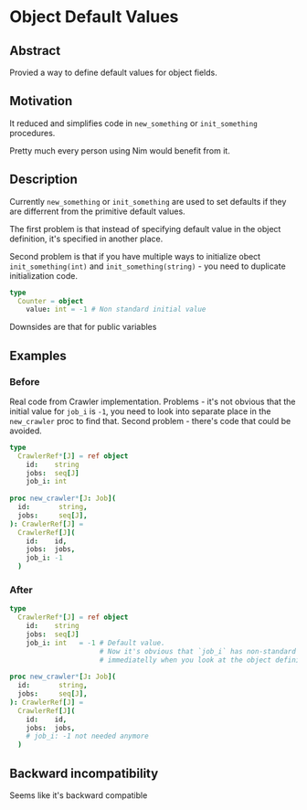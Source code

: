 # Object Default Values


## Abstract

Provied a way to define default values for object fields.

## Motivation

It reduced and simplifies code in `new_something` or `init_something` procedures.

Pretty much every person using Nim would benefit from it.

## Description

Currently `new_something` or `init_something` are used to set defaults if they are differrent from the primitive default values.

The first problem is that instead of specifying default value in the object definition, it's specified in another place.

Second problem is that if you have multiple ways to initialize obect `init_something(int)` and `init_something(string)` - you need 
to duplicate initialization code.

```Nim
type
  Counter = object
    value: int = -1 # Non standard initial value
```

Downsides are that for public variables 


## Examples

### Before

Real code from Crawler implementation. Problems - it's not obvious that the initial value for `job_i` is `-1`, you need to look 
into separate place in the `new_crawler` proc to find that. Second problem - there's code that could be avoided.

```Nim
type
  CrawlerRef*[J] = ref object
    id:    string
    jobs:  seq[J]
    job_i: int
    
proc new_crawler*[J: Job](
  id:       string,
  jobs:     seq[J],
): CrawlerRef[J] =
  CrawlerRef[J](
    id:    id,
    jobs:  jobs,
    job_i: -1
  )
```

### After

```Nim
type
  CrawlerRef*[J] = ref object
    id:    string
    jobs:  seq[J]
    job_i: int   = -1 # Default value.
                      # Now it's obvious that `job_i` has non-standard initial value 
                      # immediatelly when you look at the object definition
    
proc new_crawler*[J: Job](
  id:       string,
  jobs:     seq[J],
): CrawlerRef[J] =
  CrawlerRef[J](
    id:    id,
    jobs:  jobs,
    # job_i: -1 not needed anymore
  )
```

## Backward incompatibility

Seems like it's backward compatible

